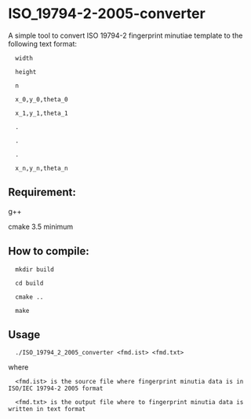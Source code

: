 # ISO_19794-2-2005-converter
A simple tool to convert ISO 19794-2 fingerprint minutiae template to the following text format:

      width

      height

      n

      x_0,y_0,theta_0

      x_1,y_1,theta_1

      .

      .

      .

      x_n,y_n,theta_n

## Requirement:
g++

cmake 3.5 minimum

## How to compile:
      mkdir build

      cd build

      cmake ..

      make

## Usage
      ./ISO_19794_2_2005_converter <fmd.ist> <fmd.txt>

where 

      <fmd.ist> is the source file where fingerprint minutia data is in ISO/IEC 19794-2 2005 format

      <fmd.txt> is the output file where to fingerprint minutia data is written in text format
